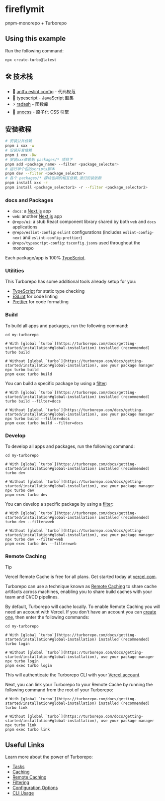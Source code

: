 # fireflymit

pnpm-monorepo + Turborepo

## Using this example

Run the following command:

```sh
npx create-turbo@latest
```

## 🛠️ 技术栈

- 🔧 [antfu eslint config](https://github.com/antfu/eslint-config) - 代码规范
- 🔷 [typescript](https://www.typescriptlang.org/) - JavaScript 超集
- ⚡️ [radash](https://radash.uihtm.com/) - 函数库
- 🎨 [unocss](https://unocss.dev/) - 原子化 CSS 引擎
  <!-- - 🖖 [vue3](https://vuejs.org/) - 渐进式框架 -->
  <!-- - 🚦 [uni-mini-router](https://github.com/uni-helper/uni-mini-router) - 小程序路由管理器 -->
  <!-- - 🚀 [alova](https://alova.js.org/) - 轻量级请求策略库 -->
  <!-- - 🎯 [wot-design](https://wot-design-uni.cn/) - Vue3 UI 框架 -->
  <!-- - 📜 [z-paging](https://z-paging.zxlee.cn/) - 上拉加载下拉刷新组件 -->
  <!-- - 📦 [pinia](https://pinia.vuejs.org/) - 状态管理 -->
  <!-- - 📦 [openapi-ts-request](https://github.com/openapi-ui/openapi-ts-request) - api自动生成 -->

## 安装教程

```bash
# 安装公共依赖
pnpm i xxx -w
# 安装开发依赖
pnpm i xxx -Dw
# 安装xxx依赖到 packages/* 项目下
pnpm add <package_name> --filter <package_selector>
# 运行单个包的scripts脚本
pnpm dev --filter <package_selector>
# 各个 packages/* 模块包间的相互依赖,递归安装依赖
pnpm install xxx -r
pnpm install <package_selector1> -r --filter <package_selector2>

```

### docs and Packages

- `docs`: a [Next.js](https://nextjs.org/) app
- `web`: another [Next.js](https://nextjs.org/) app
- `@repo/ui`: a stub React component library shared by both `web` and `docs` applications
- `@repo/eslint-config`: `eslint` configurations (includes `eslint-config-next` and `eslint-config-prettier`)
- `@repo/typescript-config`: `tsconfig.json`s used throughout the monorepo

Each package/app is 100% [TypeScript](https://www.typescriptlang.org/).

### Utilities

This Turborepo has some additional tools already setup for you:

- [TypeScript](https://www.typescriptlang.org/) for static type checking
- [ESLint](https://eslint.org/) for code linting
- [Prettier](https://prettier.io) for code formatting

### Build

To build all apps and packages, run the following command:

```
cd my-turborepo

# With [global `turbo`](https://turborepo.com/docs/getting-started/installation#global-installation) installed (recommended)
turbo build

# Without [global `turbo`](https://turborepo.com/docs/getting-started/installation#global-installation), use your package manager
npx turbo build
pnpm exec turbo build
```

You can build a specific package by using a [filter](https://turborepo.com/docs/crafting-your-repository/running-tasks#using-filters):

```
# With [global `turbo`](https://turborepo.com/docs/getting-started/installation#global-installation) installed (recommended)
turbo build --filter=docs

# Without [global `turbo`](https://turborepo.com/docs/getting-started/installation#global-installation), use your package manager
npx turbo build --filter=docs
pnpm exec turbo build --filter=docs
```

### Develop

To develop all apps and packages, run the following command:

```
cd my-turborepo

# With [global `turbo`](https://turborepo.com/docs/getting-started/installation#global-installation) installed (recommended)
turbo dev

# Without [global `turbo`](https://turborepo.com/docs/getting-started/installation#global-installation), use your package manager
npx turbo dev
pnpm exec turbo dev
```

You can develop a specific package by using a [filter](https://turborepo.com/docs/crafting-your-repository/running-tasks#using-filters):

```
# With [global `turbo`](https://turborepo.com/docs/getting-started/installation#global-installation) installed (recommended)
turbo dev --filter=web

# Without [global `turbo`](https://turborepo.com/docs/getting-started/installation#global-installation), use your package manager
npx turbo dev --filter=web
pnpm exec turbo dev --filter=web
```

### Remote Caching

> [!TIP]
> Vercel Remote Cache is free for all plans. Get started today at [vercel.com](https://vercel.com/signup?/signup?utm_source=remote-cache-sdk&utm_campaign=free_remote_cache).

Turborepo can use a technique known as [Remote Caching](https://turborepo.com/docs/core-concepts/remote-caching) to share cache artifacts across machines, enabling you to share build caches with your team and CI/CD pipelines.

By default, Turborepo will cache locally. To enable Remote Caching you will need an account with Vercel. If you don't have an account you can [create one](https://vercel.com/signup?utm_source=turborepo-examples), then enter the following commands:

```
cd my-turborepo

# With [global `turbo`](https://turborepo.com/docs/getting-started/installation#global-installation) installed (recommended)
turbo login

# Without [global `turbo`](https://turborepo.com/docs/getting-started/installation#global-installation), use your package manager
npx turbo login
pnpm exec turbo login
```

This will authenticate the Turborepo CLI with your [Vercel account](https://vercel.com/docs/concepts/personal-accounts/overview).

Next, you can link your Turborepo to your Remote Cache by running the following command from the root of your Turborepo:

```
# With [global `turbo`](https://turborepo.com/docs/getting-started/installation#global-installation) installed (recommended)
turbo link

# Without [global `turbo`](https://turborepo.com/docs/getting-started/installation#global-installation), use your package manager
npx turbo link
pnpm exec turbo link
```

## Useful Links

Learn more about the power of Turborepo:

- [Tasks](https://turborepo.com/docs/crafting-your-repository/running-tasks)
- [Caching](https://turborepo.com/docs/crafting-your-repository/caching)
- [Remote Caching](https://turborepo.com/docs/core-concepts/remote-caching)
- [Filtering](https://turborepo.com/docs/crafting-your-repository/running-tasks#using-filters)
- [Configuration Options](https://turborepo.com/docs/reference/configuration)
- [CLI Usage](https://turborepo.com/docs/reference/command-line-reference)
